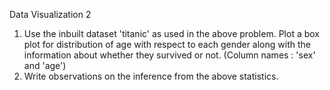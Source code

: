Data Visualization 2
1. Use the inbuilt dataset 'titanic' as used in the above problem. Plot a box plot for distribution
of age with respect to each gender along with the information about whether they survived
or not. (Column names : 'sex' and 'age')
2. Write observations on the inference from the above statistics.
